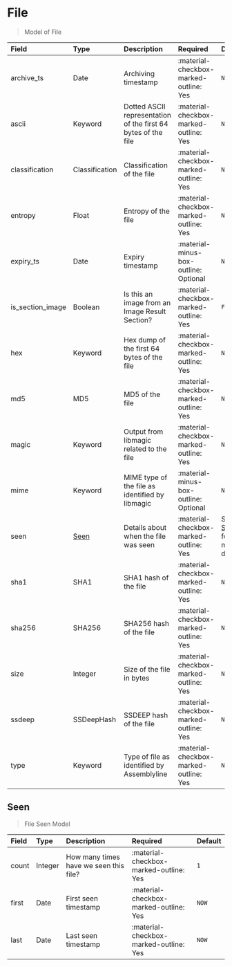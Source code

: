 [comment]: # (AUTOGENERATED MARKDOWN CONTENT. UPDATES TO ODM DOCUMENTATION SHOULD BE DONE THROUGH ASSEMBLYLINE-BASE REPO!)
# File
> Model of File

| Field | Type | Description | Required | Default |
| :--- | :--- | :--- | :--- | :--- |
| archive_ts | Date | Archiving timestamp | :material-checkbox-marked-outline: Yes | `None` |
| ascii | Keyword | Dotted ASCII representation of the first 64 bytes of the file | :material-checkbox-marked-outline: Yes | `None` |
| classification | Classification | Classification of the file | :material-checkbox-marked-outline: Yes | `None` |
| entropy | Float | Entropy of the file | :material-checkbox-marked-outline: Yes | `None` |
| expiry_ts | Date | Expiry timestamp | :material-minus-box-outline: Optional | `None` |
| is_section_image | Boolean | Is this an image from an Image Result Section? | :material-checkbox-marked-outline: Yes | `False` |
| hex | Keyword | Hex dump of the first 64 bytes of the file | :material-checkbox-marked-outline: Yes | `None` |
| md5 | MD5 | MD5 of the file | :material-checkbox-marked-outline: Yes | `None` |
| magic | Keyword | Output from libmagic related to the file | :material-checkbox-marked-outline: Yes | `None` |
| mime | Keyword | MIME type of the file as identified by libmagic | :material-minus-box-outline: Optional | `None` |
| seen | [Seen](/odm/models/file/#seen) | Details about when the file was seen | :material-checkbox-marked-outline: Yes | See [Seen](/odm/models/file/#seen) for more details. |
| sha1 | SHA1 | SHA1 hash of the file | :material-checkbox-marked-outline: Yes | `None` |
| sha256 | SHA256 | SHA256 hash of the file | :material-checkbox-marked-outline: Yes | `None` |
| size | Integer | Size of the file in bytes | :material-checkbox-marked-outline: Yes | `None` |
| ssdeep | SSDeepHash | SSDEEP hash of the file | :material-checkbox-marked-outline: Yes | `None` |
| type | Keyword | Type of file as identified by Assemblyline | :material-checkbox-marked-outline: Yes | `None` |


[comment]: # (AUTOGENERATED MARKDOWN CONTENT. UPDATES TO ODM DOCUMENTATION SHOULD BE DONE THROUGH ASSEMBLYLINE-BASE REPO!)
## Seen
> File Seen Model

| Field | Type | Description | Required | Default |
| :--- | :--- | :--- | :--- | :--- |
| count | Integer | How many times have we seen this file? | :material-checkbox-marked-outline: Yes | `1` |
| first | Date | First seen timestamp | :material-checkbox-marked-outline: Yes | `NOW` |
| last | Date | Last seen timestamp | :material-checkbox-marked-outline: Yes | `NOW` |


